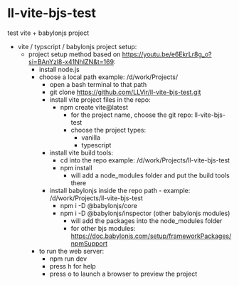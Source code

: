 # ll-vite-bjs-test
test vite + babylonjs project




* vite / typscript / babylonjs project setup:
    * project setup method based on https://youtu.be/e6EkrLr8g_o?si=BAnYzl8-x41NhIZN&t=169:
        * install node.js
        * choose a local path example: /d/work/Projects/
            * open a bash terminal to that path
            * git clone https://github.com/LLVir/ll-vite-bjs-test.git
            * install vite project files in the repo: 
                * npm create vite@latest
                    * for the project name, choose the git repo: ll-vite-bjs-test
                    * choose the project types:
                        * vanilla
                        * typescript
            * install vite build tools:
                * cd into the repo example: /d/work/Projects/ll-vite-bjs-test
                * npm install
                    * will add a node_modules folder and put the build tools there
            * install babylonjs inside the repo path - example: /d/work/Projects/ll-vite-bjs-test
                * npm i -D @babylonjs/core
                * npm i -D @babylonjs/inspector (other babylonjs modules)
                    * will add the packages into the node_modules folder
                    * for other bjs modules: https://doc.babylonjs.com/setup/frameworkPackages/npmSupport
        * to run the web server: 
            * npm run dev
            * press h for help
            * press o to launch a browser to preview the project
